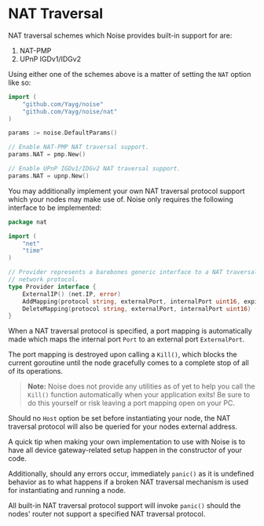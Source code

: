 # NAT Traversal

NAT traversal schemes which Noise provides built-in support for are:

1. NAT-PMP
2. UPnP IGDv1/IDGv2

Using either one of the schemes above is a matter of setting the `NAT` option like so:

```go
import (
	"github.com/Yayg/noise"
	"github.com/Yayg/noise/nat"
)

params := noise.DefaultParams()

// Enable NAT-PMP NAT traversal support.
params.NAT = pmp.New()

// Enable UPnP IGDv1/IDGv2 NAT traversal support.
params.NAT = upnp.New()
```

You may additionally implement your own NAT traversal protocol support which your nodes may make use of. Noise only requires the following interface to be implemented:

```go
package nat

import (
	"net"
	"time"
)

// Provider represents a barebones generic interface to a NAT traversal
// network protocol.
type Provider interface {
	ExternalIP() (net.IP, error)
	AddMapping(protocol string, externalPort, internalPort uint16, expiry time.Duration) error
	DeleteMapping(protocol string, externalPort, internalPort uint16) (err error)
}
```

When a NAT traversal protocol is specified, a port mapping is automatically made which maps the internal port `Port` to an external port `ExternalPort`.

The port mapping is destroyed upon calling a `Kill()`, which blocks the current goroutine until the node gracefully comes to a complete stop of all of its operations.

> **Note:** Noise does not provide any utilities as of yet to help you call the `Kill()` function automatically when your application exits! Be sure to do this yourself or risk leaving a port mapping open on your PC.

Should no `Host` option be set before instantiating your node, the NAT traversal protocol will also be queried for your nodes external address.

A quick tip when making your own implementation to use with Noise is to have all device gateway-related setup happen in the constructor of your code.

Additionally, should any errors occur, immediately `panic()` as it is undefined behavior as to what happens if a broken NAT traversal mechanism is used for instantiating and running a node.

All built-in NAT traversal protocol support will invoke `panic()` should the nodes' router not support a specified NAT traversal protocol.